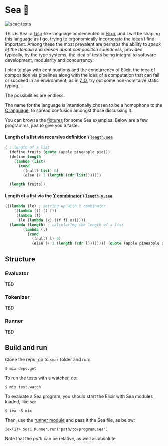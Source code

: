 # Sea 🌊

[![seac tests](https://github.com/amuradyan/sea/actions/workflows/main.yml/badge.svg)](https://github.com/amuradyan/sea/actions/workflows/main.yml)

This is Sea, a [Lisp](https://en.wikipedia.org/wiki/Lisp_(programming_language))-like language implemented in [Elixir](https://elixir-lang.org/), and I will be shaping this language as I go, trying to ergonomically incorporate the ideas I find important. Among these the most prevalent are perhaps the ability to *speak of the domain* and *reason about composition soundness*, provided, typically, by the type systems, the idea of tests being integral to software development, modularity and concurrency.

I plan to play with continuations and the concurrency of Elixir, the idea of composition via pipelines along with the idea of a computation that can fail or succeed in an environment, as in [ZIO](https://zio.dev/), try out some non-nomitaive static typing...

The possibilities are endless.

The name for the language is intentionally chosen to be a homophone to the [C language](https://en.wikipedia.org/wiki/C_(programming_language)), to spread confusion amongst those discussing it.

You can browse the [fixtures](./seac/test/fixtures/) for some Sea examples. Below are a few programms, just to give you a taste.

#### Length of a list via recursive definition \ [`length.sea`](./seac/test/fixtures/length.sea)

```lisp
( ; length of a list
  (define fruits (quote (apple pineapple pie)))
  (define length
    (lambda (list)
      (cond
        ((null? list) 0)
        (else (+ 1 (length (cdr list)))))))

  (length fruits))
```

#### Length of a list via the [Y combinator](https://en.wikipedia.org/wiki/Fixed-point_combinator#Y_combinator) \ [`length-y.sea`](./seac/test/fixtures/length-y.sea)

```lisp
(((lambda (le) ; setting up with Y combinator
    ((lambda (f) (f f))
     (lambda (f)
      (le (lambda (x) ((f f) x))))))
  (lambda (length) ; calculating the length of a list
        (lambda (l)
          (cond
            ((null? l) 0)
            (else (+ 1 (length (cdr l)))))))) (quote (apple pineapple pie)))
```

## Structure

### Evaluator
TBD

### Tokenizer
TBD

### Runner
TBD


## Build and run

Clone the repo, go to `seac` folder and run:

    $ mix deps.get

To run the tests with a watcher, do:

    $ mix test.watch

To evaluate a Sea program, you should start the Elixir with Sea modules loaded, like so:

    $ iex -S mix

Then, use the [runner module](./seac/lib/runner.ex) and pass it the Sea file, as below:

    iex(1)> SeaC.Runner.run("path/to/program.sea")

Note that the *path* can be relative, as well as absolute
